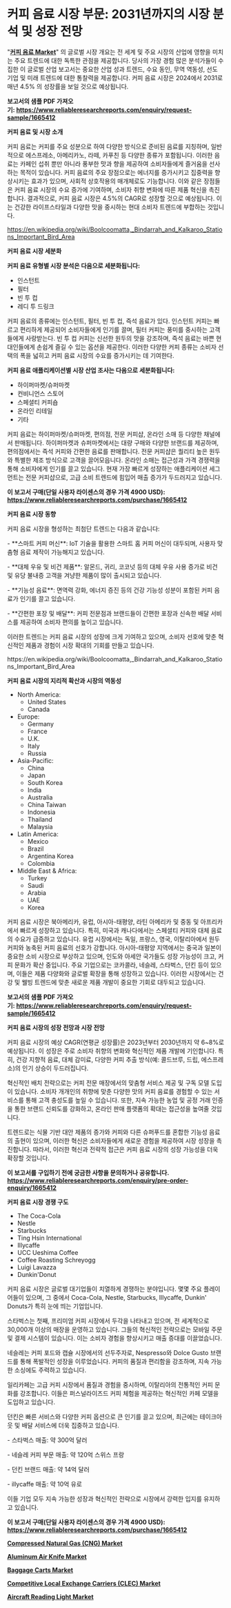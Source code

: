 <p><h1>커피 음료 시장 부문: 2031년까지의 시장 분석 및 성장 전망</h1></p><p>"<strong><a href="https://www.reliableresearchreports.com/coffee-beverages-r1665412">커피 음료 Market</a></strong>" 의 글로벌 시장 개요는 전 세계 및 주요 시장의 산업에 영향을 미치는 주요 트렌드에 대한 독특한 관점을 제공합니다. 당사의 가장 경험 많은 분석가들이 수집한 이 글로벌 산업 보고서는 중요한 산업 성과 트렌드, 수요 동인, 무역 역동성, 선도 기업 및 미래 트렌드에 대한 통찰력을 제공합니다. 커피 음료 시장은 2024에서 2031로 매년 4.5% 의 성장률을 보일 것으로 예상됩니다.</p>
<p><strong>보고서의 샘플 PDF 가져오기:&nbsp;<a href="https://www.reliableresearchreports.com/enquiry/request-sample/1665412">https://www.reliableresearchreports.com/enquiry/request-sample/1665412</a></strong></p>
<p><strong>커피 음료 및 시장 소개</strong></p>
<p><p>커피 음료는 커피를 주요 성분으로 하여 다양한 방식으로 준비된 음료를 지칭하며, 일반적으로 에스프레소, 아메리카노, 라떼, 카푸친 등 다양한 종류가 포함됩니다. 이러한 음료는 카페인 섭취 뿐만 아니라 풍부한 맛과 향을 제공하여 소비자들에게 즐거움을 선사하는 목적이 있습니다. 커피 음료의 주요 장점으로는 에너지를 증가시키고 집중력을 향상시키는 효과가 있으며, 사회적 상호작용의 매개체로도 기능합니다. 이와 같은 장점들은 커피 음료 시장의 수요 증가에 기여하며, 소비자 취향 변화에 따른 제품 혁신을 촉진합니다. 결과적으로, 커피 음료 시장은 4.5%의 CAGR로 성장할 것으로 예상됩니다. 이는 건강한 라이프스타일과 다양한 맛을 중시하는 현대 소비자 트렌드에 부합하는 것입니다.</p></p>
<p><a href="https://en.wikipedia.org/wiki/Boolcoomatta,_Bindarrah_and_Kalkaroo_Stations_Important_Bird_Area">https://en.wikipedia.org/wiki/Boolcoomatta,_Bindarrah_and_Kalkaroo_Stations_Important_Bird_Area</a></p>
<p><strong>커피 음료 시장 세분화</strong></p>
<p><strong>커피 음료 유형별 시장 분석은 다음으로 세분화됩니다:</strong></p>
<p><ul><li>인스턴트</li><li>필터</li><li>빈 투 컵</li><li>레디 투 드링크</li></ul></p>
<p><p>커피 음료의 종류에는 인스턴트, 필터, 빈 투 컵, 즉석 음료가 있다. 인스턴트 커피는 빠르고 편리하게 제공되어 소비자들에게 인기를 끌며, 필터 커피는 풍미를 중시하는 고객들에게 사랑받는다. 빈 투 컵 커피는 신선한 원두의 맛을 강조하며, 즉석 음료는 바쁜 현대인들에게 손쉽게 즐길 수 있는 옵션을 제공한다. 이러한 다양한 커피 종류는 소비자 선택의 폭을 넓히고 커피 음료 시장의 수요를 증가시키는 데 기여한다.</p></p>
<p><strong>커피 음료 애플리케이션별 시장 산업 조사는 다음으로 세분화됩니다:</strong></p>
<p><ul><li>하이퍼마켓/슈퍼마켓</li><li>컨비니언스 스토어</li><li>스페셜티 커피숍</li><li>온라인 리테일</li><li>기타</li></ul></p>
<p><p>커피 음료는 하이퍼마켓/슈퍼마켓, 편의점, 전문 커피샵, 온라인 소매 등 다양한 채널에서 판매됩니다. 하이퍼마켓과 슈퍼마켓에서는 대량 구매와 다양한 브랜드를 제공하며, 편의점에서는 즉석 커피와 간편한 음료를 판매합니다. 전문 커피샵은 퀄리티 높은 원두와 특별한 제조 방식으로 고객을 끌어모읍니다. 온라인 소매는 접근성과 가격 경쟁력을 통해 소비자에게 인기를 끌고 있습니다. 현재 가장 빠르게 성장하는 애플리케이션 세그먼트는 전문 커피샵으로, 고급 소비 트렌드에 힘입어 매출 증가가 두드러지고 있습니다.</p></p>
<p><strong>이 보고서 구매(단일 사용자 라이센스의 경우 가격 4900 USD): <a href="https://www.reliableresearchreports.com/purchase/1665412">https://www.reliableresearchreports.com/purchase/1665412</a></strong></p>
<p><strong>커피 음료 시장 동향</strong></p>
<p><p>커피 음료 시장을 형성하는 최첨단 트렌드는 다음과 같습니다:</p><p>- **스마트 커피 머신**: IoT 기술을 활용한 스마트 홈 커피 머신이 대두되며, 사용자 맞춤형 음료 제작이 가능해지고 있습니다.</p><p>  </p><p>- **대체 우유 및 비건 제품**: 알몬드, 귀리, 코코넛 등의 대체 우유 사용 증가로 비건 및 유당 불내증 고객을 겨냥한 제품이 많이 출시되고 있습니다.</p><p>  </p><p>- **기능성 음료**: 면역력 강화, 에너지 증진 등의 건강 기능성 성분이 포함된 커피 음료가 인기를 끌고 있습니다.</p><p>  </p><p>- **간편한 포장 및 배달**: 커피 전문점과 브랜드들이 간편한 포장과 신속한 배달 서비스를 제공하여 소비자 편의를 높이고 있습니다.</p><p>이러한 트렌드는 커피 음료 시장의 성장에 크게 기여하고 있으며, 소비자 선호에 맞춘 혁신적인 제품과 경험이 시장 확대의 기회를 만들고 있습니다.</p></p>
<p>https://en.wikipedia.org/wiki/Boolcoomatta,_Bindarrah_and_Kalkaroo_Stations_Important_Bird_Area</p>
<p><strong>커피 음료 시장의 지리적 확산과 시장의 역동성</strong></p>
<p><ul>
    <li>
        North America:
        <ul>
            <li>United States</li>
            <li>Canada</li>
        </ul>
    </li>
    <li>
        Europe:
        <ul>
            <li>Germany</li>
            <li>France</li>
            <li>U.K.</li>
            <li>Italy</li>
            <li>Russia</li>
        </ul>
    </li>
    <li>
        Asia-Pacific:
        <ul>
            <li>China</li>
            <li>Japan</li>
            <li>South Korea</li>
            <li>India</li>
            <li>Australia</li>
            <li>China Taiwan</li>
            <li>Indonesia</li>
            <li>Thailand</li>
            <li>Malaysia</li>
        </ul>
    </li>
    <li>
        Latin America:
        <ul>
            <li>Mexico</li>
            <li>Brazil</li>
            <li>Argentina Korea</li>
            <li>Colombia</li>
        </ul>
    </li>
    <li>
        Middle East & Africa:
        <ul>
            <li>Turkey</li>
            <li>Saudi</li>
            <li>Arabia</li>
            <li>UAE</li>
            <li>Korea</li>
        </ul>
    </li>
    </ul></p>
<p><p>커피 음료 시장은 북아메리카, 유럽, 아시아-태평양, 라틴 아메리카 및 중동 및 아프리카에서 빠르게 성장하고 있습니다. 특히, 미국과 캐나다에서는 스페셜티 커피와 대체 음료의 수요가 급증하고 있습니다. 유럽 시장에서는 독일, 프랑스, 영국, 이탈리아에서 원두 커피와 농축된 커피 음료의 선호가 강합니다. 아시아-태평양 지역에서는 중국과 일본이 중요한 소비 시장으로 부상하고 있으며, 인도와 아세안 국가들도 성장 가능성이 크고, 커피 문화가 확산 중입니다. 주요 기업으로는 코카콜라, 네슬레, 스타벅스, 던킨 등이 있으며, 이들은 제품 다양화와 글로벌 확장을 통해 성장하고 있습니다. 이러한 시장에서는 건강 및 웰빙 트렌드에 맞춘 새로운 제품 개발이 중요한 기회로 대두되고 있습니다.</p></p>
<p><strong>보고서의 샘플 PDF 가져오기:&nbsp;<a href="https://www.reliableresearchreports.com/enquiry/request-sample/1665412">https://www.reliableresearchreports.com/enquiry/request-sample/1665412</a></strong></p>
<p><strong>커피 음료 시장의 성장 전망과 시장 전망</strong></p>
<p><p>커피 음료 시장의 예상 CAGR(연평균 성장률)은 2023년부터 2030년까지 약 6~8%로 예상됩니다. 이 성장은 주로 소비자 취향의 변화와 혁신적인 제품 개발에 기인합니다. 특히, 건강 지향적 음료, 대체 감미료, 다양한 커피 추출 방식(예: 콜드브루, 드립, 에스프레소)의 인기 상승이 두드러집니다.</p><p>혁신적인 배치 전략으로는 커피 전문 매장에서의 맞춤형 서비스 제공 및 구독 모델 도입이 있습니다. 소비자 개개인의 취향에 맞춘 다양한 맛의 커피 음료를 경험할 수 있는 서비스를 통해 고객 충성도를 높일 수 있습니다. 또한, 지속 가능한 농업 및 공정 거래 인증을 통한 브랜드 신뢰도를 강화하고, 온라인 판매 플랫폼의 확대는 접근성을 높여줄 것입니다.</p><p>트렌드로는 식물 기반 대안 제품의 증가와 커피와 다른 슈퍼푸드를 혼합한 기능성 음료의 출현이 있으며, 이러한 혁신은 소비자들에게 새로운 경험을 제공하여 시장 성장을 촉진합니다. 따라서, 이러한 혁신과 전략적 접근은 커피 음료 시장의 성장 가능성을 더욱 확장할 것입니다.</p></p>
<p><strong>이 보고서를 구입하기 전에 궁금한 사항을 문의하거나 공유합니다. <a href="https://www.reliableresearchreports.com/enquiry/pre-order-enquiry/1665412">https://www.reliableresearchreports.com/enquiry/pre-order-enquiry/1665412</a></strong></p>
<p><strong>커피 음료 시장 경쟁 구도</strong></p>
<p><ul><li>The Coca-Cola</li><li>Nestle</li><li>Starbucks</li><li>Ting Hsin International</li><li>Illycaffe</li><li>UCC Ueshima Coffee</li><li>Coffee Roasting Schreyogg</li><li>Luigi Lavazza</li><li>Dunkin'Donut</li></ul></p>
<p><p>커피 음료 시장은 글로벌 대기업들이 치열하게 경쟁하는 분야입니다. 몇몇 주요 플레이어들이 있으며, 그 중에서 Coca-Cola, Nestle, Starbucks, Illycaffe, Dunkin' Donuts가 특히 눈에 띄는 기업입니다.</p><p>스타벅스는 첫째, 프리미엄 커피 시장에서 두각을 나타내고 있으며, 전 세계적으로 30,000개 이상의 매장을 운영하고 있습니다. 그들의 혁신적인 전략으로는 모바일 주문 및 결제 시스템이 있습니다. 이는 소비자 경험을 향상시키고 매출 증대를 이끌었습니다.</p><p>네슬레는 커피 포드와 캡슐 시장에서의 선두주자로, Nespresso와 Dolce Gusto 브랜드를 통해 폭발적인 성장을 이루었습니다. 커피의 품질과 편리함을 강조하며, 지속 가능한 소싱에도 주력하고 있습니다.</p><p>일리카페는 고급 커피 시장에서 품질과 경험을 중시하며, 이탈리아의 전통적인 커피 문화를 강조합니다. 이들은 퍼스널라이즈드 커피 체험을 제공하는 혁신적인 카페 모델을 도입하고 있습니다.</p><p>던킨은 빠른 서비스와 다양한 커피 옵션으로 큰 인기를 끌고 있으며, 최근에는 테이크아웃 및 배달 서비스에 더욱 집중하고 있습니다.</p><p>- 스타벅스 매출: 약 300억 달러</p><p>- 네슬레 커피 부문 매출: 약 120억 스위스 프랑</p><p>- 던킨 브랜드 매출: 약 14억 달러</p><p>- illycaffe 매출: 약 10억 유로 </p><p>이들 기업 모두 지속 가능한 성장과 혁신적인 전략으로 시장에서 강력한 입지를 유지하고 있습니다.</p></p>
<p><strong>이 보고서 구매(단일 사용자 라이센스의 경우 가격 4900 USD): <a href="https://www.reliableresearchreports.com/purchase/1665412">https://www.reliableresearchreports.com/purchase/1665412</a></strong></p>
<p><strong><p><a href="https://medium.com/@shduhmyj76/compressed-natural-gas-cng-market-outlook-market-share-analysis-growth-trends-market-e6e8a5ebef09">Compressed Natural Gas (CNG) Market</a></p><p><a href="https://github.com/NasrinKhan99/Market-Research-Report-List-1/blob/main/aluminum-air-knife-market.md">Aluminum Air Knife Market</a></p><p><a href="https://issuu.com/reportprime-2/docs/baggage-carts-market-size-2030.pptx_bc6f040fbdde01">Baggage Carts Market</a></p><p><a href="https://medium.com/@shduhmyj76/deep-dive-into-the-competitive-local-exchange-carriers-clec-market-itstrends-market-71f0aa5ce18b">Competitive Local Exchange Carriers (CLEC) Market</a></p><p><a href="https://issuu.com/reportprime-2/docs/aircraft-reading-light-market-size-_375f73a874e14f">Aircraft Reading Light Market</a></p></strong></p>
<p></p>